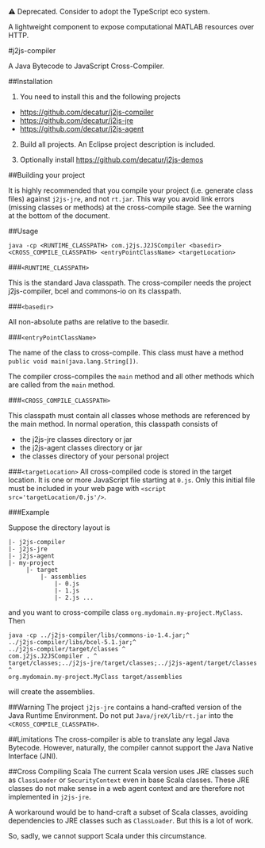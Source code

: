 ⚠️ Deprecated. Consider to adopt the TypeScript eco system. 

A lightweight component to expose computational MATLAB resources over HTTP.

#j2js-compiler

A Java Bytecode to JavaScript Cross-Compiler.

##Installation

1. You need to install this and the following projects

* https://github.com/decatur/j2js-compiler
* https://github.com/decatur/j2js-jre
* https://github.com/decatur/j2js-agent

2. Build all projects. An Eclipse project description is included.

3. Optionally install https://github.com/decatur/j2js-demos

##Building your project

It is highly recommended that you compile your project (i.e. generate class files) against `j2js-jre`, and not `rt.jar`. This way you avoid link errors (missing classes or methods) at the cross-compile stage. See the warning at the bottom of the document.

##Usage

    java -cp <RUNTIME_CLASSPATH> com.j2js.J2JSCompiler <basedir> <CROSS_COMPILE_CLASSPATH> <entryPointClassName> <targetLocation>

###`<RUNTIME_CLASSPATH>`

This is the standard Java classpath.
The cross-compiler needs the project j2js-compiler, bcel and commons-io on its classpath. 

###`<basedir>`

All non-absolute paths are relative to the basedir.

###`<entryPointClassName>`

The name of the class to cross-compile. This class must have a method
`public void main(java.lang.String[])`.

The compiler cross-compiles the `main` method and all other methods which are called from the `main` method.

###`<CROSS_COMPILE_CLASSPATH>`

This classpath must contain all classes whose methods are referenced by the main method.
In normal operation, this classpath consists of
* the j2js-jre classes directory or jar
* the j2js-agent classes directory or jar
* the classes directory of your personal project

###`<targetLocation>`
All cross-compiled code is stored in the target location. It is one or more JavaScript file starting at
`0.js`. Only this initial file must be included in your web page with
`<script src='targetLocation/0.js'/>`.

###Example

Suppose the directory layout is

    |- j2js-compiler
    |- j2js-jre
    |- j2js-agent
    |- my-project
         |- target
             |- assemblies
                 |- 0.js
                 |- 1.js
                 |- 2.js ...

and you want to cross-compile class `org.mydomain.my-project.MyClass`. Then
    
    java -cp ../j2js-compiler/libs/commons-io-1.4.jar;^
    ../j2js-compiler/libs/bcel-5.1.jar;^
    ../j2js-compiler/target/classes ^
    com.j2js.J2JSCompiler . ^
    target/classes;../j2js-jre/target/classes;../j2js-agent/target/classes ^
    org.mydomain.my-project.MyClass target/assemblies

will create the assemblies.

##Warning
The project `j2js-jre` contains a hand-crafted version of the Java Runtime Environment. Do not put `Java/jreX/lib/rt.jar` into the `<CROSS_COMPILE_CLASSPATH>`.

##Limitations
The cross-compiler is able to translate any legal Java Bytecode. However, naturally, the compiler cannot support the Java Native Interface (JNI).

##Cross Compiling Scala
The current Scala version uses JRE classes such as `ClassLoader` or `SecurityContext` even in base Scala classes. These JRE classes do not make sense in a web agent context and are therefore not implemented in `j2js-jre`.

A workaround would be to hand-craft a subset of Scala classes, avoiding dependencies to JRE classes such as `ClassLoader`. But this is a lot of work.

So, sadly, we cannot support Scala under this circumstance.
